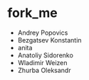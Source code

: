 # fork_me

- Andrey Popovics
- Bezgatsev Konstantin
- anita
- Anatoliy Sidorenko
- Wladimir Weizen
- Zhurba Oleksandr